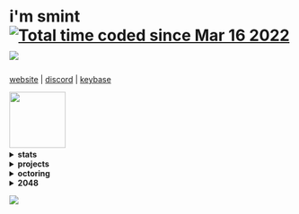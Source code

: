 
<h1> i'm smint  
  <a href="https://wakatime.com/@c14eef81-75e9-43ac-b5ed-79280ab33884">
    <img src="https://wakatime.com/badge/user/c14eef81-75e9-43ac-b5ed-79280ab33884.svg" alt="Total time coded since Mar 16 2022"/>
  </a> 
</img>
  <img src="https://komarev.com/ghpvc/?username=smintf"/> 
</h1>

<a href="https://smint.cf" target="_blank"> website</a>  |
<a href="https://discordid.netlify.app/?id=825013442804580404" target="_blank">discord</a>  |
<a href="https://keybase.io/smintf" target="_blank">keybase</a>
<p> </p>
<img width="100" height="100" src="https://raw.githubusercontent.com/egonelbre/gophers/master/.thumb/animation/gopher-dance-long-3x.gif">
<details>
<summary><strong>stats</strong></summary>

#### gh stats
[![summery](https://github-readme-stats.vercel.app/api?username=smintf&show_icons=true&theme=github_dark&count_private=true&hide_border=true)](https://github.com/anuraghazra/github-readme-stats)  

#### streak
[![GitHub Streak](http://github-readme-streak-stats.herokuapp.com?user=smintf&theme=github-dark-blue&hide_border=true)](https://git.io/streak-stats)

#### metrics
![Metrics](https://github.com/smintf/smintf/blob/master/github-metrics.svg)

#### trophies
[![trophy](https://github-profile-trophy.vercel.app/?username=ryo-ma&theme=onedark)](https://github.com/ryo-ma/github-profile-trophy)  
  
### activity graph
![GitHub Activity Graph](https://activity-graph.herokuapp.com/graph?username=smintf&theme=nord)   
 
#### discord
[![Discord Status](https://lanyard.cnrad.dev/api/825013442804580404?theme=dark&animated=true&borderRadius=10px&idleMessage=Do%20The%20Right%20Thing.&hideBadges=true)](https://discord.com/users/825013442804580404)

</details>

<details>
<summary><strong>projects</strong></summary>

#### autolingo
[![autolingo](https://github-readme-stats.vercel.app/api/pin/?username=smintf&repo=autolingo&theme=github_dark)](https://github.com/smintf/autolingo)

#### horion
[![horion](https://github-readme-stats.vercel.app/api/pin/?username=smintf&repo=horion&theme=github_dark)](https://github.com/smintf/horion)  
  
#### fontawesomepro
[![fontawesomepro](https://github-readme-stats.vercel.app/api/pin/?username=smintf&repo=FontawesomePro&theme=github_dark)](https://github.com/smintf/FontawesomePro)  
  
#### duohacker
[![duohacker](https://github-readme-stats.vercel.app/api/pin/?username=smintf&repo=duohacker&theme=github_dark)](https://github.com/smintf/duohacker)

#### brh
[![autolingo](https://github-readme-stats.vercel.app/api/pin/?username=smintf&repo=brh&theme=github_dark)](https://github.com/smintf/brh)

#### clang-format-all
[![clang-format-all](https://github-readme-stats.vercel.app/api/pin/?username=smintf&repo=clang-format-all&theme=github_dark)](https://github.com/smintf/clang-format-all)

#### ach
[![autolingo](https://github-readme-stats.vercel.app/api/pin/?username=smintf&repo=ach&theme=github_dark)](https://github.com/smintf/ach)

</details>

<!--- <details>
<summary><strong>other git hosts</strong></summary>
<a href="https://gitlab.com/smint/" target="_blank">Gitlab (Smint)</a>
<br>
<a href="https://bitbucket.org/smintf/" target="_blank">Bitbucket (Smintf)</a>
<br>
<a href="https://gitdab.com/smint/" target="_blank">Gitdab (Smint)</a>
<br>
</details> -->

<details>
<summary><strong>octoring</strong></summary>
<table><tbody><tr><td><a href="https://octo-ring.com/"><img src="https://octo-ring.com/static/img/widget/top.png" width="99%" alt="Octo Ring logo" align="top"></a><br><a href="https://octo-ring.com/p/smintf/prev"><img src="https://octo-ring.com/static/img/widget/prev.png" width="33%" alt="previous" align="top" title="previous profile"></a><a href="https://octo-ring.com/p/smintf/random"><img src="https://octo-ring.com/static/img/widget/random.png" width="33%" alt="random" align="top" title="random profile"></a><a href="https://octo-ring.com/p/smintf/next"><img src="https://octo-ring.com/static/img/widget/next.png" width="33%" alt="next" align="top" title="next profile"></a><br><a href="https://octo-ring.com/"><img src="https://octo-ring.com/static/img/widget/bottom.png" width="99%" alt="check out other GitHub profiles in the Octo Ring" align="top"></a></td></tr></tbody></table>
</details>

<details>
<summary><strong>2048</strong></summary>

### if you're bored, you can play some 2048 here :D

##### this is a public game and anyone can play

<!-- 2048GameBoard -->
<img src="https://github.com/smintf/smintf/blob/master/Data/gameboard.png" width="500"/>
<!-- 2048GameBoard -->

<!-- 2048GameActions -->
<a href="https://github.com/smintf/smintf/issues/new?title=2048|slideUp&body=Just+push+'Submit+new+issue'.+You+don't+need+to+do+anything+else."> <img src="Assets/slideUp.png"/> </a> <a href="https://github.com/smintf/smintf/issues/new?title=2048|slideDown&body=Just+push+'Submit+new+issue'.+You+don't+need+to+do+anything+else."> <img src="Assets/slideDown.png"/> </a> <a href="https://github.com/smintf/smintf/issues/new?title=2048|slideLeft&body=Just+push+'Submit+new+issue'.+You+don't+need+to+do+anything+else."> <img src="Assets/slideLeft.png"/> </a> <a href="https://github.com/smintf/smintf/issues/new?title=2048|slideRight&body=Just+push+'Submit+new+issue'.+You+don't+need+to+do+anything+else."> <img src="Assets/slideRight.png"/> </a>
<!-- 2048GameActions -->

## Leaderboard

<!-- 2048Ranking -->
| Players | Actions |
|---------------|:---------:|
| [@smintf](https://github.com/smintf) | 13 |
<!-- 2048Ranking -->

</details>

![](https://hit.yhype.me/github/profile?user_id=46701284)
